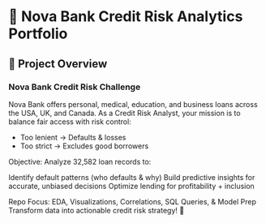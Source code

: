 # 🏦 Nova Bank Credit Risk Analytics Portfolio
## 📖 Project Overview                                                                                                                                                                    
### Nova Bank Credit Risk Challenge
Nova Bank offers personal, medical, education, and business loans across the USA, UK, and Canada. As a Credit Risk Analyst, your mission is to balance fair access with risk control:

- Too lenient → Defaults & losses
- Too strict → Excludes good borrowers

Objective: Analyze 32,582 loan records to:

Identify default patterns (who defaults & why)
Build predictive insights for accurate, unbiased decisions
Optimize lending for profitability + inclusion

Repo Focus: EDA, Visualizations, Correlations, SQL Queries, & Model Prep
Transform data into actionable credit risk strategy! 🚀

